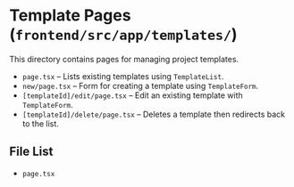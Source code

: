 # Template Pages (`frontend/src/app/templates/`)

This directory contains pages for managing project templates.

- `page.tsx` – Lists existing templates using `TemplateList`.
- `new/page.tsx` – Form for creating a template using `TemplateForm`.
- `[templateId]/edit/page.tsx` – Edit an existing template with `TemplateForm`.
- `[templateId]/delete/page.tsx` – Deletes a template then redirects back to the list.

<!-- File List Start -->
## File List

- `page.tsx`

<!-- File List End -->

